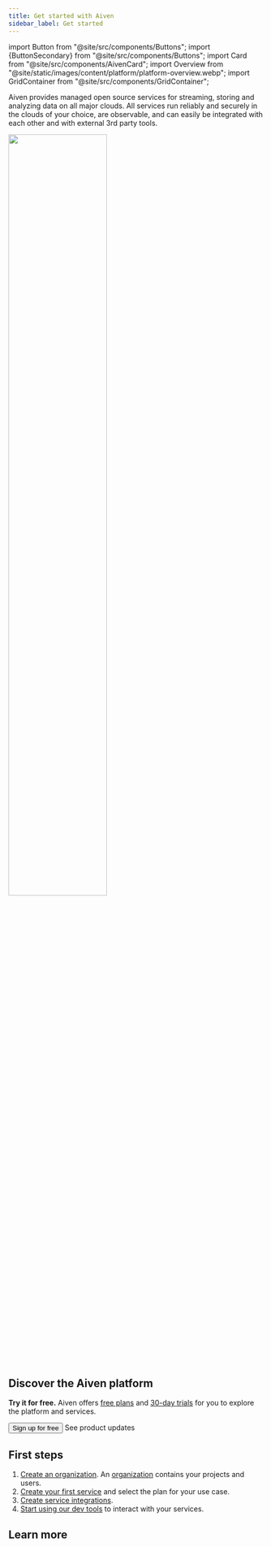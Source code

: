 ```yaml
---
title: Get started with Aiven
sidebar_label: Get started
---
```


import Button from "@site/src/components/Buttons";
import {ButtonSecondary} from "@site/src/components/Buttons";
import Card from "@site/src/components/AivenCard";
import Overview from "@site/static/images/content/platform/platform-overview.webp";
import GridContainer from "@site/src/components/GridContainer";

<!-- vale off -->

Aiven provides managed open source services for streaming, storing and analyzing data on all major clouds.
All services run reliably and securely in the clouds of your choice, are observable, and can easily be integrated with each other and with external 3rd party tools.

<img src={Overview} class="centered" alt="" width="62%" />

## Discover the Aiven platform

**Try it for free.** Aiven offers [free plans](/docs/platform/concepts/free-plan) and
[30-day trials](/docs/platform/concepts/free-trial) for you to explore the platform and services.

<GridContainer columns="4">
  <Button to="https://console.aiven.io/signup">Sign up for free</Button>
  <ButtonSecondary to="https://aiven.io/changelog">See product updates</ButtonSecondary>
</GridContainer>

## First steps

1. [Create an organization](/docs/tools/aiven-console/howto/create-orgs-and-units).
   An [organization](/docs/platform/concepts/orgs-units-projects) contains your projects and users.
1. [Create your first service](/docs/platform/howto/create_new_service) and select the
   plan for your use case.
1. [Create service integrations](/docs/platform/howto/create-service-integration).
1. [Start using our dev tools](/docs/tools) to interact with your services.

## Learn more

<GridContainer>

  <Card iconName="aivenEnterprise"
        to="/docs/products/services"
        title="Managed services"
        description="Learn about the services managed by Aiven."
  />

  <Card iconName="dbBackup"
        to="/docs/platform/concepts/service_backups"
        title="Backups"
        description="Learn about backup schedule and retention."
  />

  <Card iconName="orgUnit"
        to="/docs/platform/concepts/orgs-units-projects"
        title="Organizations"
        description="Learn about managing your organization."
  />

  <Card iconName="terraform"
        to="/docs/tools/terraform/get-started"
        title="Terraform"
        description="Interact with your services via Terraform."
  />

</GridContainer>
